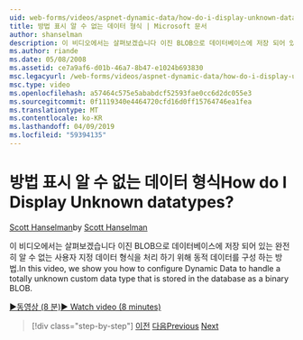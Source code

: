 ```yaml
---
uid: web-forms/videos/aspnet-dynamic-data/how-do-i-display-unknown-datatypes
title: 방법 표시 알 수 없는 데이터 형식 | Microsoft 문서
author: shanselman
description: 이 비디오에서는 살펴보겠습니다 이진 BLOB으로 데이터베이스에 저장 되어 있는 완전히 알 수 없는 사용자 지정 데이터 형식을 처리 하기 위해 동적 데이터를 구성 하는 방법.
ms.author: riande
ms.date: 05/08/2008
ms.assetid: ce7a9af6-d01b-46a7-8b47-e1024b693830
msc.legacyurl: /web-forms/videos/aspnet-dynamic-data/how-do-i-display-unknown-datatypes
msc.type: video
ms.openlocfilehash: a57464c575e5ababdcf52593fae0cc6d2dc055e3
ms.sourcegitcommit: 0f1119340e4464720cfd16d0ff15764746ea1fea
ms.translationtype: MT
ms.contentlocale: ko-KR
ms.lasthandoff: 04/09/2019
ms.locfileid: "59394135"
---
```

# <a name="how-do-i-display-unknown-datatypes"></a><span data-ttu-id="cfe14-104">방법 표시 알 수 없는 데이터 형식</span><span class="sxs-lookup"><span data-stu-id="cfe14-104">How do I Display Unknown datatypes?</span></span>

<span data-ttu-id="cfe14-105">[Scott Hanselman](https://github.com/shanselman)</span><span class="sxs-lookup"><span data-stu-id="cfe14-105">by [Scott Hanselman](https://github.com/shanselman)</span></span>

<span data-ttu-id="cfe14-106">이 비디오에서는 살펴보겠습니다 이진 BLOB으로 데이터베이스에 저장 되어 있는 완전히 알 수 없는 사용자 지정 데이터 형식을 처리 하기 위해 동적 데이터를 구성 하는 방법.</span><span class="sxs-lookup"><span data-stu-id="cfe14-106">In this video, we show you how to configure Dynamic Data to handle a totally unknown custom data type that is stored in the database as a binary BLOB.</span></span>

[<span data-ttu-id="cfe14-107">&#9654;동영상 (8 분)</span><span class="sxs-lookup"><span data-stu-id="cfe14-107">&#9654; Watch video (8 minutes)</span></span>](https://channel9.msdn.com/Blogs/ASP-NET-Site-Videos/how-do-i-display-unknown-datatypes)

> [!div class="step-by-step"]
> <span data-ttu-id="cfe14-108">[이전](how-do-i-make-custom-pages.md)
> [다음](how-do-i-use-a-dynamiccontrol-in-listview-and-detailsview-controls.md)</span><span class="sxs-lookup"><span data-stu-id="cfe14-108">[Previous](how-do-i-make-custom-pages.md)
[Next](how-do-i-use-a-dynamiccontrol-in-listview-and-detailsview-controls.md)</span></span>
